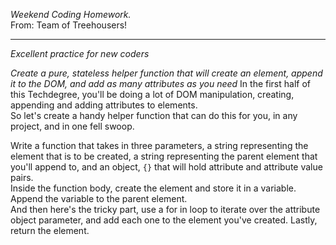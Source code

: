 *Weekend Coding Homework.*  
From: Team of Treehousers! 
___________________________________________________________________________________

*Excellent practice for new coders*

*Create a pure, stateless helper function that will create an element, append it to the DOM, and add as many attributes as you need* 
In the first half of this Techdegree, you'll be doing a lot of DOM manipulation, creating, appending and adding attributes to elements.  
So let's create a handy helper function that can do this for you, in any project, and in one fell swoop.

Write a function that takes in three parameters, a string representing the element that is to be created, a string representing the parent element that you'll append to, and an object, `{}` that will hold attribute and attribute value pairs.  
Inside the function body, create the element and store it in a variable.  
Append the variable to the parent element.  
And then here's the tricky part, use a for in loop to iterate over the attribute object parameter, and add each one to the element you've created. 
Lastly, return the element.